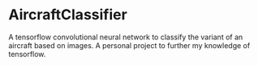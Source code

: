 # AircraftClassifier
A tensorflow convolutional neural network to classify the variant of an aircraft based on images. A personal project to further my knowledge of tensorflow.
